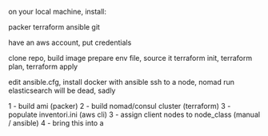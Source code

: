 on your local machine, install:

packer
terraform
ansible
git

have an aws account, put credentials

clone repo, build image
prepare env file, source it
terraform init, terraform plan, terraform apply

edit ansible.cfg, install docker with ansible
ssh to a node, nomad run
elasticsearch will be dead, sadly 

1 - build ami (packer)
2 - build nomad/consul cluster (terraform)
3 - populate inventori.ini (aws cli)
3 - assign client nodes to node_class (manual / ansible)
4 - bring this into a 


